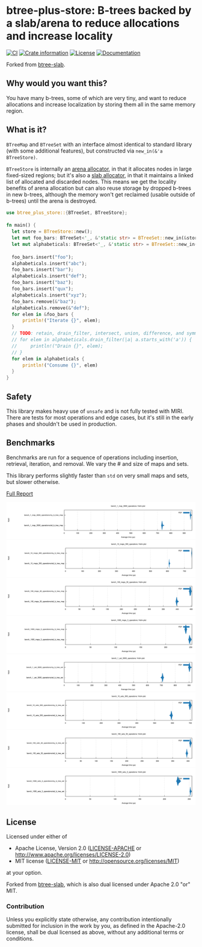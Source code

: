 # btree-plus-store: B-trees backed by a slab/arena to reduce allocations and increase locality

[![CI](https://github.com/Jakobeha/btree-plus-store/workflows/CI/badge.svg)](https://github.com/Jakobeha/btree-plus-store/actions)
[![Crate information](https://img.shields.io/crates/v/btree-plus-store.svg?style=flat-square)](https://crates.io/crates/btree-plus-store)
[![License](https://img.shields.io/crates/l/btree-plus-store.svg?style=flat-square)](https://github.com/Jakobeha/btree-plus-store#license)
[![Documentation](https://img.shields.io/badge/docs-latest-blue.svg?style=flat-square)](https://docs.rs/btree-plus-store)

Forked from [btree-slab](https://github.com/timothee-haudebourg/btree-slab).

## Why would you want this?

You have many b-trees, some of which are very tiny, and want to reduce allocations and increase localization by storing them all in the same memory region.

## What is it?

`BTreeMap` and `BTreeSet` with an interface almost identical to standard library (with some additional features), but constructed via `new_in(&'a BTreeStore)`.

`BTreeStore` is internally an [arena allocator](https://en.wikipedia.org/wiki/Region-based_memory_management), in that it allocates nodes in large fixed-sized regions; but it's also a [slab allocator](https://en.wikipedia.org/wiki/Slab_allocation), in that it maintains a linked list of allocated and discarded nodes. This means we get the locality benefits of arena allocation but can also reuse storage by dropped b-trees in new b-trees, although the memory won't get reclaimed (usable outside of b-trees) until the arena is destroyed.

```rust
use btree_plus_store::{BTreeSet, BTreeStore};

fn main() {
  let store = BTreeStore::new();
  let mut foo_bars: BTreeSet<'_, &'static str> = BTreeSet::new_in(&store);
  let mut alphabeticals: BTreeSet<'_, &'static str> = BTreeSet::new_in(&store);
  
  foo_bars.insert("foo");
  alphabeticals.insert("abc");
  foo_bars.insert("bar");
  alphabeticals.insert("def");
  foo_bars.insert("baz");
  foo_bars.insert("qux");
  alphabeticals.insert("xyz");
  foo_bars.remove(&"baz");
  alphabeticals.remove(&"def");
  for elem in &foo_bars {
      println!("Iterate {}", elem);
  }
  // TODO: retain, drain_filter, intersect, union, difference, and symmetric_difference
  // for elem in alphabeticals.drain_filter(|a| a.starts_with('a')) {
  //     println!("Drain {}", elem);
  // }
  for elem in alphabeticals {
      println!("Consume {}", elem)
  }
}
```

## Safety

This library makes heavy use of `unsafe` and is not fully tested with MIRI. There are tests for most operations and edge cases, but it's still in the early phases and shouldn't be used in production.

## Benchmarks

Benchmarks are run for a sequence of operations including insertion, retrieval, iteration, and removal. We vary the # and size of maps and sets.

This library performs slightly faster than `std` on very small maps and sets, but slower otherwise.

[Full Report](criterion/report/index.html)

![1_map_3000_operations](criterion/bench_1_map_3000_operations/report/violin.svg)
![10_maps_300_operations](criterion/bench_10_maps_300_operations/report/violin.svg)
![100_maps_30_operations](criterion/bench_100_maps_30_operations/report/violin.svg)
![1000_maps_3_operations](criterion/bench_1000_maps_3_operations/report/violin.svg)
![1_set_3000_operations](criterion/bench_1_set_3000_operations/report/violin.svg)
![10_sets_300_operations](criterion/bench_10_sets_300_operations/report/violin.svg)
![100_sets_30_operations](criterion/bench_100_sets_30_operations/report/violin.svg)
![1000_sets_3_operations](criterion/bench_1000_sets_3_operations/report/violin.svg)

## License

Licensed under either of

 * Apache License, Version 2.0 ([LICENSE-APACHE](LICENSE-APACHE) or http://www.apache.org/licenses/LICENSE-2.0)
 * MIT license ([LICENSE-MIT](LICENSE-MIT) or http://opensource.org/licenses/MIT)

at your option.

Forked from [btree-slab](https://github.com/timothee-haudebourg/btree-slab), which is also dual licensed under Apache 2.0 "or" MIT.

### Contribution

Unless you explicitly state otherwise, any contribution intentionally submitted for inclusion in the work by you, as defined in the Apache-2.0 license, shall be dual licensed as above, without any additional terms or conditions.
